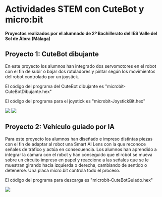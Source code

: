 # Actividades STEM con CuteBot y micro:bit
**Proyectos realizados por el alumnado de 2º Bachillerato del IES Valle del Sol de Álora (Málaga)**
## Proyecto 1: CuteBot dibujante
En este proyecto los alumnos han integrado dos servomotores en el robot con el fin de subir o bajar dos rotuladores y pintar según los movimientos del robot controlado por un joystick.

El código del programa del CuteBot dibujante es "microbit-CuteBotDibujante.hex"

El código del programa para el joystick es "microbit-JoystickBit.hex"

![](https://content.instructables.com/FIU/HA10/LN4M720R/FIUHA10LN4M720R.jpg)
![](https://content.instructables.com/F7J/XX0Q/LN4M721T/F7JXX0QLN4M721T.jpg)

## Proyecto 2: Vehículo guiado por IA
Para este proyecto los alumnos han diseñado e impreso distintas piezas con el fin de adaptar al robot una Smart AI Lens con la que reconoce señales de tráfico y actúa en consecuencia. Los alumnos han aprendido a integrar la cámara con el robot y han conseguido que el robot se mueva sobre un circuito impreso en papel y reaccione a las señales que se le muestran girando hacia izquierda o derecha, cambiando de sentido o detenerse. Una placa micro:bit controla todo el proceso.

El código del programa para descarga es "microbit-CuteBotGuiado.hex"

![](https://content.instructables.com/FEM/JEDH/LN61NMS1/FEMJEDHLN61NMS1.jpg)
